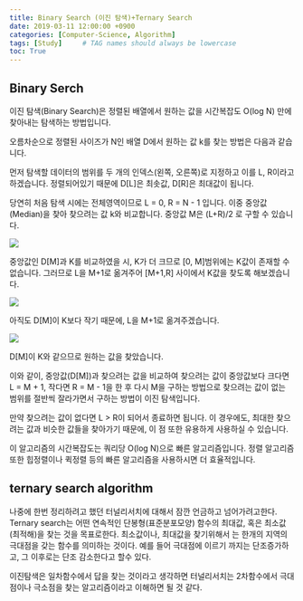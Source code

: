 ```yaml
---
title: Binary Search (이진 탐색)+Ternary Search
date: 2019-03-11 12:00:00 +0900
categories: [Computer-Science, Algorithm]
tags: [Study]     # TAG names should always be lowercase
toc: True
---
```


## Binary Serch

이진 탐색(Binary Search)은 정렬된 배열에서 원하는 값을 시간복잡도 O(log N) 만에 찾아내는 탐색하는 방법입니다.

오름차순으로 정렬된 사이즈가 N인 배열 D에서 원하는 값 k를 찾는 방법은 다음과 같습니다.

먼저 탐색할 데이터의 범위를 두 개의 인덱스(왼쪽, 오른쪽)로 지정하고 이를 L, R이라고 하겠습니다. 정렬되어있기 때문에 D[L]은 최솟값, D[R]은 최대값이 됩니다.

당연히 처음 탐색 시에는 전체영역이므로 L = 0, R = N - 1 입니다. 이중 중앙값(Median)을 찾아 찾으려는 값 k와 비교합니다. 중앙값 M은 (L+R)/2 로 구할 수 있습니다.

![](https://user-images.githubusercontent.com/19174106/102913760-8cb5c900-44c2-11eb-9e80-340c447bf0b9.jpg)

중앙값인 D[M]과 K를 비교하였을 시, K가 더 크므로 [0, M]범위에는 K값이 존재할 수 없습니다. 그러므로 L을 M+1로 옮겨주어 [M+1,R] 사이에서 K값을 찾도록 해보겠습니다.

![](https://user-images.githubusercontent.com/19174106/52695192-323ab000-2faf-11e9-8406-b689a6f910a8.jpg)

아직도 D[M]이 K보다 작기 때문에, L을 M+1로 옮겨주겠습니다.

![](https://user-images.githubusercontent.com/19174106/52695196-34047380-2faf-11e9-8ce8-9f657e8c7876.jpg)

D[M]이 K와 같으므로 원하는 값을 찾았습니다.

이와 같이, 중앙값(D[M])과 찾으려는 값을 비교하여 찾으려는 값이 중앙값보다 크다면 L = M + 1, 작다면 R = M - 1을 한 후 다시 M을 구하는 방법으로 찾으려는 값이 없는 범위를 절반씩 잘라가면서 구하는 방법이 이진 탐색입니다.

만약 찾으려는 값이 없다면 L > R이 되어서 종료하면 됩니다. 이 경우에도, 최대한 찾으려는 값과 비슷한 값들을 찾아가기 때문에, 이 점 또한 유용하게 사용하실 수 있습니다.

이 알고리즘의 시간복잡도는 쿼리당 O(log N)으로 빠른 알고리즘입니다. 정렬 알고리즘 또한 힙정렬이나 퀵정렬 등의 빠른 알고리즘을 사용하시면 더 효율적입니다.

## ternary search algorithm

나중에 한번 정리하려고 했던 터널리서치에 대해서 잠깐 언금하고 넘어가려고한다.
Ternary search는 어떤 연속적인 단봉형(표준분포모양) 함수의 최대값, 혹은 최소값 (최적해)을 찾는 것을 목표로한다. 최소값이나, 최대값을 찾기위해서 는 한개의 지역의 극대점을 갖는 함수를 의미하는 것이다.
예를 들어 극대점에 이르기 까지는 단조증가하고, 그 이후로는 단조 감소한다고 할수 있다.

이진탐색은 일차함수에서 답을 찾는 것이라고 생각하면 터널리서치는 2차함수에서 극대점이나 극소점을 찾는 알고리즘이라고 이해하면 될 것 같다.
